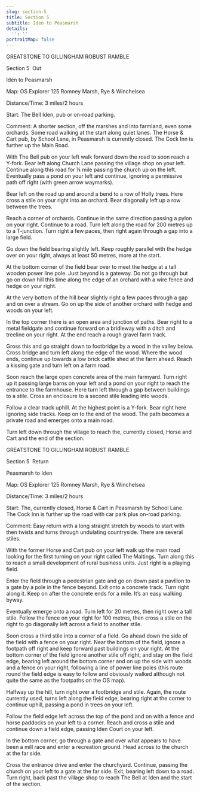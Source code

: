 ```yaml
---
slug: section-5
title: Section 5
subtitle: Iden to Peasmarsh
details:
  '': ''
portraitMap: false
---
```

GREATSTONE TO GILLINGHAM ROBUST RAMBLE

Section 5  Out

Iden to Peasmarsh

Map: OS Explorer 125 Romney Marsh, Rye & Winchelsea

Distance/Time: 3 miles/2 hours

Start: The Bell Iden, pub or on-road parking.

Comment: A shorter section, off the marshes and into farmland, even some orchards. Some road walking at the start along quiet lanes. The Horse & Cart pub, by School Lane, in Peasmarsh is currently closed. The Cock Inn is further up the Main Road.

With The Bell pub on your left walk forward down the road to soon reach a Y-fork. Bear left along Church Lane passing the village shop on your left. Continue along this road for ¼ mile passing the church up on the left. Eventually pass a pond on your left and continue, ignoring a permissive path off right (with green arrow waymarks).

Bear left on the road up and around a bend to a row of Holly trees. Here cross a stile on your right into an orchard. Bear diagonally left up a row between the trees.

Reach a corner of orchards. Continue in the same direction passing a pylon on your right. Continue to a road. Turn left along the road for 200 metres up to a T-junction. Turn right a few paces, then right again through a gap into a large field.

Go down the field bearing slightly left. Keep roughly parallel with the hedge over on your right, always at least 50 metres, more at the start.

At the bottom corner of the field bear over to meet the hedge at a tall wooden power line pole. Just beyond is a gateway. Do not go through but go on down hill this time along the edge of an orchard with a wire fence and hedge on your right.

At the very bottom of the hill bear slightly right a few paces through a gap and on over a stream. Go on up the side of another orchard with hedge and woods on your left.

In the top corner there is an open area and junction of paths. Bear right to a metal fieldgate and continue forward on a bridleway with a ditch and treeline on your right. At the end reach a rough gravel farm track.

Gross this and go straight down to footbridge by a wood in the valley below. Cross bridge and turn left along the edge of the wood. Where the wood ends, continue up towards a low brick cattle shed at the farm ahead. Reach a kissing gate and turn left on a farm road.

Soon reach the large open concrete area of the main farmyard. Turn right up it passing large barns on your left and a pond on your right to reach the entrance to the farmhouse. Here turn left through a gap between buildings to a stile. Cross an enclosure to a second stile leading into woods.

Follow a clear track uphill. At the highest point is a Y-fork. Bear right here ignoring side tracks. Keep on to the end of the wood. The path becomes a private road and emerges onto a main road.

Turn left down through the village to reach the, currently closed, Horse and Cart and the end of the section.

GREATSTONE TO GILLINGHAM ROBUST RAMBLE

Section 5  Return

Peasmarsh to Iden

Map: OS Explorer 125 Romney Marsh, Rye & Winchelsea

Distance/Time: 3 miles/2 hours

Start: The, currently closed, Horse & Cart in Peasmarsh by School Lane. The Cock Inn is further up the road with car park plus on-road parking.

Comment: Easy return with a long straight stretch by woods to start with then twists and turns through undulating countryside. There are several stiles.  

With the former Horse and Cart pub on your left walk up the main road looking for the first turning on your right called The Maltings. Turn along this to reach a small development of rural business units. Just right is a playing field.

Enter the field through a pedestrian gate and go on down past a pavilion to a gate by a pole in the fence beyond. Exit onto a concrete track. Turn right along it. Keep on after the concrete ends for a mile. It’s an easy walking byway.

Eventually emerge onto a road. Turn left for 20 metres, then right over a tall stile. Follow the fence on your right for 100 metres, then cross a stile on the right to go diagonally left across a field to another stile.

Soon cross a third stile into a corner of a field. Go ahead down the side of the field with a fence on your right. Near the bottom of the field, ignore a footpath off right and keep forward past buildings on your right. At the bottom corner of the field ignore another stile off right, and stay on the field edge, bearing left around the bottom corner and on up the side with woods and a fence on your right, following a line of power line poles (this route round the field edge is easy to follow and obviously walked although not quite the same as the footpaths on the OS map).

Halfway up the hill, turn right over a footbridge and stile. Again, the route currently used, turns left along the field edge, bearing right at the corner to continue uphill, passing a pond in trees on your left.

Follow the field edge left across the top of the pond and on with a fence and horse paddocks on your left to a corner. Reach and cross a stile and continue down a field edge, passing Iden Court on your left.

In the bottom corner, go through a gate and over what appears to have been a mill race and enter a recreation ground. Head across to the church at the far side.

Cross the entrance drive and enter the churchyard. Continue, passing the church on your left to a gate at the far side. Exit, bearing left down to a road. Turn right, back past the village shop to reach The Bell at Iden and the start of the section.
